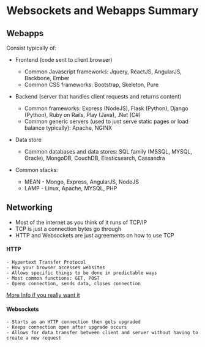 Websockets and Webapps Summary
===

Webapps
---
Consist typically of:
- Frontend (code sent to client browser)
	- Common Javascript frameworks: Jquery, ReactJS, AngularJS, Backbone, Ember
	- Common CSS frameworks: Bootstrap, Skeleton, Pure
- Backend (server that handles client requests and returns content)
	- Common frameworks: Express (NodeJS), Flask (Python), Django (Python), Ruby on Rails, Play (Java), .Net (C#)
	- Common generic servers (used to just serve static pages or load balance typically): Apache, NGINX
- Data store
	- Common databases and data stores: SQL family (MSSQL, MYSQL, Oracle), MongoDB, CouchDB, Elasticsearch, Cassandra

- Common stacks:
	- MEAN - Mongo, Express, AngularJS, NodeJS
	- LAMP - Linux, Apache, MYSQL, PHP

Networking
---

- Most of the internet as you think of it runs of TCP/IP
- TCP is just a connection bytes go through
- HTTP and Websockets are just agreements on how to use TCP

#### HTTP
	- Hypertext Transfer Protocol
	- How your browser accesses websites
	- Allows specific things to be done in predictable ways
	- Most common functions: GET, POST
	- Opens connection, sends data, closes connection

[More Info if you really want it](https://en.wikipedia.org/wiki/Hypertext_Transfer_Protocol)

#### Websockets
	- Starts as an HTTP connection then gets upgraded
	- Keeps connection open after upgrade occurs
	- Allows for data transfer between client and server without having to create a new request
